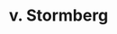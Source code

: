 ---
id: 48
title: 'v. Stormberg'
description: 'v. Stormberg is voorzitter Hoogbejaardenfanclub NL.'
keyword: Student
pseudonym: true
image: avatar.webp
---